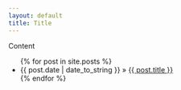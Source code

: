 ```yaml
---
layout: default
title: Title
---
```

Content

<ul class="posts">
      {% for post in site.posts %}
        <li><span>{{ post.date | date_to_string }}</span> » <a href="{{ post.url }}" title="{{ post.title }}">{{ post.title }}</a></li>
      {% endfor %}
</ul>
